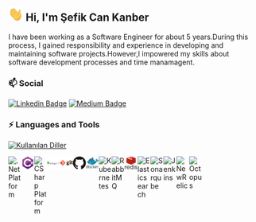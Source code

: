 ## <img src="https://raw.githubusercontent.com/ABSphreak/ABSphreak/master/gifs/Hi.gif" width="30px" /> Hi, I'm Şefik Can Kanber
I have been working as a Software Engineer for about 5 years.During this process, I gained responsibility and experience in developing and maintaining software projects.However,I impowered my skills about software development processes and time manamagent.

### 📫 Social
[![Linkedin Badge](https://img.shields.io/badge/-sefikcankanber-blue?style=flat-square&logo=Linkedin&logoColor=white&link=https://www.linkedin.com/in/şefik-can-kanber-a1b1a398/)](https://www.linkedin.com/in/şefik-can-kanber-a1b1a398/) [![Medium Badge](https://img.shields.io/badge/-sefikcankanber-black?style=flat-square&labelColor=black&logo=Medium&link=https://sefikcankaner.medium.com/)](https://sefikcankanber.medium.com/)

### ⚡ Languages and Tools
[![Kullanılan Diller](https://github-readme-stats.vercel.app/api/top-langs/?username=Sefikcan&layout=compact&langs_count=10&hide=html,smarty,javascript)](https://github-readme-stats.vercel.app/api/top-langs/?username=Sefikcan&layout=compact&langs_count=10&hide=html,smarty,javascript)

  <img align="left" alt=".Net Platform" width="26px" src="https://avatars2.githubusercontent.com/u/9141961?s=200&v=4" />
  <img align="left" alt="CSharp Platform" width="26px" src="https://raw.githubusercontent.com/devicons/devicon/master/icons/csharp/csharp-original.svg" />
  <img align="left" alt="CSharp Platform" width="26px" src="https://user-images.githubusercontent.com/27498814/109383841-4b92c880-78fa-11eb-8848-185b6502e0c1.png" />
  <img align="left" alt="MongoDB" width="26px" src="https://raw.githubusercontent.com/github/explore/80688e429a7d4ef2fca1e82350fe8e3517d3494d/topics/mongodb/mongodb.png" />
  <img align="left" alt="Git" width="26px" src="https://raw.githubusercontent.com/github/explore/80688e429a7d4ef2fca1e82350fe8e3517d3494d/topics/git/git.png" />
  <img align="left" alt="GitHub" width="26px" src="https://raw.githubusercontent.com/github/explore/78df643247d429f6cc873026c0622819ad797942/topics/github/github.png" />
  <img align="left" alt="Docker" width="26px" src="https://raw.githubusercontent.com/devicons/devicon/master/icons/docker/docker-original-wordmark.svg" />
  <img align="left" alt="Kubernetes" width="26px" src="https://www.vectorlogo.zone/logos/kubernetes/kubernetes-icon.svg" />
  <img align="left" alt="RabbitMQ" width="26px" src="https://www.vectorlogo.zone/logos/rabbitmq/rabbitmq-icon.svg" />
  <img align="left" alt="Redis" width="26px" src="https://raw.githubusercontent.com/devicons/devicon/master/icons/redis/redis-original-wordmark.svg" />
  <img align="left" alt="Elasticsearch" width="26px" src="https://images.contentstack.io/v3/assets/bltefdd0b53724fa2ce/blt5d10f3a91df97d15/5c30744829d13af10bc2abd4/logo-elastic-vertical-reverse.svg" />
  <img align="left" alt="Sonarqube" width="26px" src="https://docs.sonarqube.org/latest/images/SonarQubeIcon.svg" />
  <img align="left" alt="Jenkins" width="26px" src="https://upload.wikimedia.org/wikipedia/commons/thumb/e/e3/Jenkins_logo_with_title.svg/375px-Jenkins_logo_with_title.svg.png" />
  <img align="left" alt="NewRelic" width="26px" src="https://newrelic.com/sites/default/files/styles/1200w/public/2021-02/mark%20charcoal.png?itok=qTMUZ-or" />
    <img align="left" alt="Octopus" width="26px" src="https://www.datocms-assets.com/2885/1616114481-octopusdeploy-boldlogo-2lines-rgb-digital.svg" />
<!-- ![Github Stats](https://github-readme-stats.vercel.app/api?username=Sefikcan&count_private=true&show_icons=true&include_all_commits=true) -->

